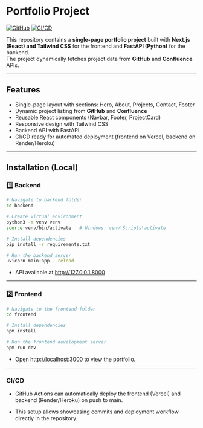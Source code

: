 # Portfolio Project

[![GitHub](https://img.shields.io/badge/GitHub-Repo-black?style=flat-square&logo=github)](https://github.com/yourusername/portfolio)
[![CI/CD](https://img.shields.io/badge/CI-CD-blue?style=flat-square)](https://github.com/yourusername/portfolio/actions)

This repository contains a **single-page portfolio project** built with **Next.js (React) and Tailwind CSS** for the frontend and **FastAPI (Python)** for the backend.  
The project dynamically fetches project data from **GitHub** and **Confluence** APIs.

---

## Features

- Single-page layout with sections: Hero, About, Projects, Contact, Footer
- Dynamic project listing from **GitHub** and **Confluence**
- Reusable React components (Navbar, Footer, ProjectCard)
- Responsive design with Tailwind CSS
- Backend API with FastAPI
- CI/CD ready for automated deployment (frontend on Vercel, backend on Render/Heroku)

---

## Installation (Local)

### 1️⃣ Backend

```bash
# Navigate to backend folder
cd backend

# Create virtual environment
python3 -m venv venv
source venv/bin/activate   # Windows: venv\Scripts\activate

# Install dependencies
pip install -r requirements.txt

# Run the backend server
uvicorn main:app --reload
```

- API available at http://127.0.0.1:8000
  
---

### 2️⃣ Frontend

```bash
# Navigate to the frontend folder
cd frontend

# Install dependencies
npm install

# Run the frontend development server
npm run dev
```

- Open http://localhost:3000 to view the portfolio.

---

### CI/CD

- GitHub Actions can automatically deploy the frontend (Vercel) and backend (Render/Heroku) on push to main.

- This setup allows showcasing commits and deployment workflow directly in the repository.